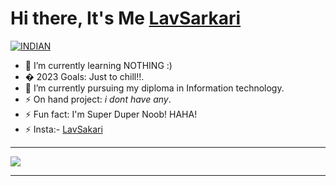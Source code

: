 # Hi there, It's Me [LavSarkari](https://LavSarkari.github.io)

<a href="https://github.com/LavSarkari"><img title="INDIAN" src="https://img.shields.io/badge/FROM-INDIA-SCRIPT?colorA=%23ff8100&colorB=%23017e40&colorC=%23ff0000&style=for-the-badge"></a>
</p>

- 🌱 I’m currently learning NOTHING :) 
- �  2023 Goals: Just to chill!!.
- 🔭 I’m currently pursuing my diploma in Information technology.
- ⚡ On hand project: *i dont have any*.
- ⚡ Fun fact: I'm Super Duper Noob! HAHA!
- ⚡ Insta:- [LavSakari](https://instagram.com/cyber_tantrik)

---
<a href="https://github.com/LavSarkari">
  <img src="https://github-readme-stats.vercel.app/api/top-langs/?username=LavSarkari&show_icons=true&theme=blue-green&layout=compact" alt"Most use languages"/>
</a>
<br />

---

